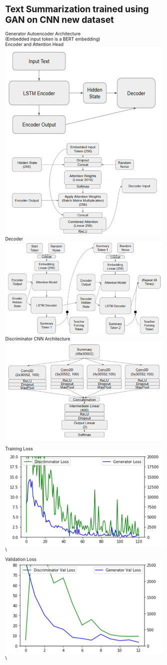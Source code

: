 # Text Summarization trained using GAN on CNN new dataset

Generator Autoencoder Architecture<br>
(Embedded input token is a BERT embedding)<br>
Encoder and Attention Head<br>
<img src="./Generator_Encoder.PNG" width=500 height=300/>
<img src="./Generator_Attention.PNG" width=500 height=300/>
Decoder<br>
<img src="./Generator_Decoder.PNG" width=500 height=300 />
<br>
Discriminator CNN Architecture<br>
<img src="./Discriminator.PNG"/>

Training Loss
<img src="./120epochsloss.PNG"/>\

Validation Loss
<img src="./120epochsvalloss.PNG"/>\



